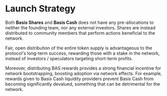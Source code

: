 # Launch Strategy

Both **Basis Shares** and **Basis Cash** does not have any pre-allocations to neither the founding team, nor any external investors. Shares are instead distributed to community members that perform actions beneficial to the network.

Fair, open distribution of the entire token supply is advantageous to the protocol's long-term success, rewarding those with a stake in the network, instead of investors / speculators targeting short-term profits.

Moreover, distributing BAS rewards provides a strong financial incentive for network bootstrapping, boosting adoption via network effects. For example, rewards given to Basis Cash liquidity providers prevent Basis Cash from becoming significantly devalued, something that can be detrimental for the network.

